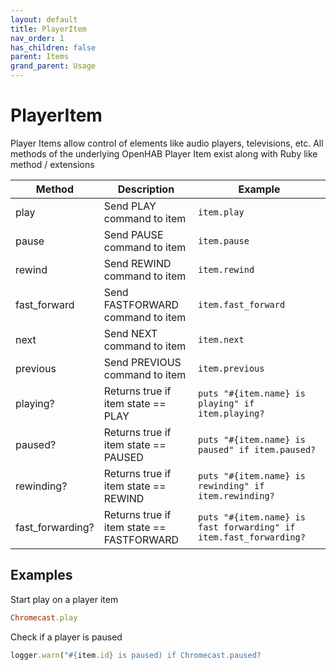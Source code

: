 ```yaml
---
layout: default
title: PlayerItem
nav_order: 1
has_children: false
parent: Items
grand_parent: Usage
---
```



# PlayerItem

Player Items allow control of elements like audio players, televisions, etc. All methods of the underlying OpenHAB Player Item exist along with Ruby like method / extensions

| Method           | Description                               | Example                                                           |
| ---------------- | ----------------------------------------- | ----------------------------------------------------------------- |
| play             | Send PLAY command to item                 | `item.play`                                                       |
| pause            | Send PAUSE command to item                | `item.pause`                                                      |
| rewind           | Send REWIND command to item               | `item.rewind`                                                     |
| fast_forward     | Send FASTFORWARD command to item          | `item.fast_forward`                                               |
| next             | Send NEXT command to item                 | `item.next`                                                       |
| previous         | Send PREVIOUS command to item             | `item.previous`                                                   |
| playing?         | Returns true if item state == PLAY        | `puts "#{item.name} is playing" if item.playing?`                 |
| paused?          | Returns true if item state == PAUSED      | `puts "#{item.name} is paused" if item.paused?`                   |
| rewinding?       | Returns true if item state == REWIND      | `puts "#{item.name} is rewinding" if item.rewinding?`             |
| fast_forwarding? | Returns true if item state == FASTFORWARD | `puts "#{item.name} is fast forwarding" if item.fast_forwarding?` |


## Examples ##

Start play on a player item

```ruby
Chromecast.play
```

Check if a player is paused

```ruby
logger.warn("#{item.id} is paused) if Chromecast.paused?
```
